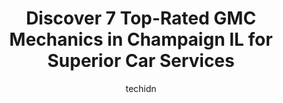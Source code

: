 ---
layout: ampstory
image: https://images.unsplash.com/photo-1494363247633-927487612591?ixlib=rb-4.0.3&ixid=MnwxMjA3fDB8MHxwaG90by1wYWdlfHx8fGVufDB8fHx8&auto=format&fit=crop&w=640&h=853&q=80
author: techidn
featured: false
description: Looking for reliable and skilled GMC Mechanic in Champaign IL, USA? Your search ends here with the 7 best GMC Mechanic in town. With their expertise and commitment to delivering exceptional 
title: Discover 7 Top-Rated GMC Mechanics in Champaign IL for Superior Car Services
cover:
   title: Discover 7 Top-Rated GMC Mechanics in Champaign IL for Superior Car Services
   subtitle: Rickpate
   background: https://images.unsplash.com/photo-1494363247633-927487612591?ixlib=rb-4.0.3&ixid=MnwxMjA3fDB8MHxwaG90by1wYWdlfHx8fGVufDB8fHx8&auto=format&fit=crop&w=640&h=853&q=80

pages: 
 - layout: thirds
   top: <h1>#1 Serra Buick GMC Champaign Certified Service</h1>
   bottom: "<p>We were traveling across country - broke down contacted Serra spoke with Georg me I believe the service manager. He scheduled us at opening the next day. Had vehicle and </p>"
   background: https://www.knot35.com/toplist/wp-content/uploads/2023/06/best-gmc-mechanic-1-in-champaign-il-1685837994.jpeg
   backgroundblur: true
 - layout: thirds
   top: <h1>#2 Serra Subaru Champaign Service Center</h1>
   bottom: "<p>1402 N Dunlap Ave Suite B, Savoy, IL 61874, United States</p>"
   background: https://www.knot35.com/toplist/wp-content/uploads/2023/06/best-gmc-mechanic-2-in-champaign-il-1685837994.jpeg
   cta:
      link: https://www.knot35.com/toplist/discover-7-top-rated-gmc-mechanics-in-champaign-il-for-superior-car-services/
      text: Discover 7 Top-Rated GMC Mechanics in Champaign IL for Superior Car Services
 - layout: thirds
   top: <h1>#3 Car-X Tire & Auto</h1>
   bottom: "<p>2216 S Neil St, Champaign, IL 61820, United States</p>"
   background: https://www.knot35.com/toplist/wp-content/uploads/2023/06/best-gmc-mechanic-3-in-champaign-il-1685837994.jpeg
   cta:
      link: https://www.knot35.com/toplist/discover-7-top-rated-gmc-mechanics-in-champaign-il-for-superior-car-services/
      text: Discover 7 Top-Rated GMC Mechanics in Champaign IL for Superior Car Services
 - layout: thirds
   top: <h1>#4 Norris Tire & Auto Center</h1>
   bottom: "<p>702 N Country Fair Dr, Champaign, IL 61821, United States</p>"
   background: https://images.unsplash.com/photo-1574169208507-84376144848b?ixlib=rb-4.0.3&ixid=MnwxMjA3fDB8MHxwaG90by1wYWdlfHx8fGVufDB8fHx8&auto=format&fit=crop&w=640&h=853&q=80
   cta:
      link: https://www.knot35.com/toplist/discover-7-top-rated-gmc-mechanics-in-champaign-il-for-superior-car-services/
      text: Discover 7 Top-Rated GMC Mechanics in Champaign IL for Superior Car Services
 - layout: thirds
   top: <h1>#5 Fifth Dimension Collision Repair Inc.</h1>
   bottom: "<p>2702 N Mattis Ave, Champaign, IL 61822, United States</p>"
   background: https://images.unsplash.com/photo-1509114397022-ed747cca3f65?ixlib=rb-4.0.3&ixid=MnwxMjA3fDB8MHxwaG90by1wYWdlfHx8fGVufDB8fHx8&auto=format&fit=crop&w=640&h=853&q=80
   cta:
      link: https://www.knot35.com/toplist/discover-7-top-rated-gmc-mechanics-in-champaign-il-for-superior-car-services/
      text: Discover 7 Top-Rated GMC Mechanics in Champaign IL for Superior Car Services
 - layout: thirds
   top: <h1>#6 Ricks Automotive Service Inc.</h1>
   bottom: "<p>54 E Springfield Ave, Champaign, IL 61820, United States</p>"
   background: https://images.unsplash.com/photo-1618556658017-fd9c732d1360?ixlib=rb-4.0.3&ixid=MnwxMjA3fDB8MHxwaG90by1wYWdlfHx8fGVufDB8fHx8&auto=format&fit=crop&w=640&h=853&q=80
   cta:
      link: https://www.knot35.com/toplist/discover-7-top-rated-gmc-mechanics-in-champaign-il-for-superior-car-services/
      text: Discover 7 Top-Rated GMC Mechanics in Champaign IL for Superior Car Services
 - layout: thirds
   top: <h1>#7 Perfect Touch Auto Repair</h1>
   bottom: "<p>2602 N Mattis Ave, Champaign, IL 61822, United States</p>"
   background: https://images.unsplash.com/photo-1557672172-298e090bd0f1?ixlib=rb-4.0.3&ixid=MnwxMjA3fDB8MHxwaG90by1wYWdlfHx8fGVufDB8fHx8&auto=format&fit=crop&w=640&h=853&q=80
   cta:
      link: https://www.knot35.com/toplist/discover-7-top-rated-gmc-mechanics-in-champaign-il-for-superior-car-services/
      text: Discover 7 Top-Rated GMC Mechanics in Champaign IL for Superior Car Services
 - layout: thirds
   middle: Continue reading...
   background: https://images.unsplash.com/photo-1533998839656-76f5e4b2bccb?ixlib=rb-4.0.3&ixid=MnwxMjA3fDB8MHxwaG90by1wYWdlfHx8fGVufDB8fHx8&auto=format&fit=crop&w=640&h=853&q=80
   cta:
      link: https://www.knot35.com/toplist/discover-7-top-rated-gmc-mechanics-in-champaign-il-for-superior-car-services/
      text: Discover 7 Top-Rated GMC Mechanics in Champaign IL for Superior Car Services
      
---